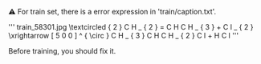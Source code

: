 ⚠️ For train set, there is a error expression in 'train/caption.txt'.

'''
train_58301.jpg	\textcircled { 2 } C H _ { 2 } = C H C H _ { 3 } + C l _ { 2 } \xrightarrow [ 5 0 0 ] ^ { \circ } C H _ { 3 } C H C H _ { 2 } C l + H C l
'''

Before training, you should fix it.
